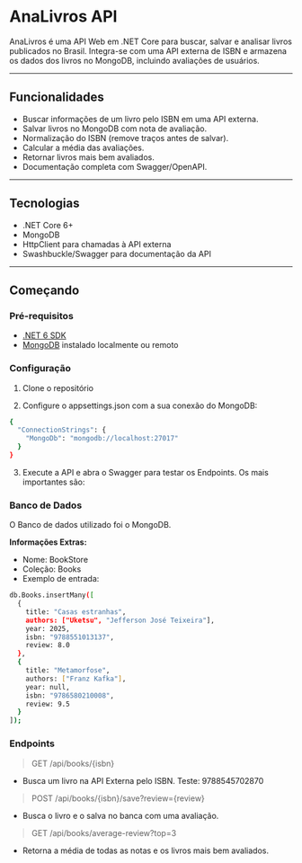 # AnaLivros API

AnaLivros é uma API Web em .NET Core para buscar, salvar e analisar livros publicados no Brasil. Integra-se com uma API externa de ISBN e armazena os dados dos livros no MongoDB, incluindo avaliações de usuários.

---

## Funcionalidades

- Buscar informações de um livro pelo ISBN em uma API externa.
- Salvar livros no MongoDB com nota de avaliação.
- Normalização do ISBN (remove traços antes de salvar).
- Calcular a média das avaliações.
- Retornar livros mais bem avaliados.
- Documentação completa com Swagger/OpenAPI.

---

## Tecnologias

- .NET Core 6+
- MongoDB
- HttpClient para chamadas à API externa
- Swashbuckle/Swagger para documentação da API

---

## Começando

### Pré-requisitos

- [.NET 6 SDK](https://dotnet.microsoft.com/download)
- [MongoDB](https://www.mongodb.com/try/download/community) instalado localmente ou remoto

### Configuração

1. Clone o repositório

2. Configure o appsettings.json com a sua conexão do MongoDB:

```bash
{
  "ConnectionStrings": {
    "MongoDb": "mongodb://localhost:27017"
  }
}
```

3. Execute a API e abra o Swagger para testar os Endpoints. Os mais importantes são:

### Banco de Dados

O Banco de dados utilizado foi o MongoDB.

**Informações Extras:**
-   Nome: BookStore
-   Coleção: Books
-   Exemplo de entrada:

```bash
db.Books.insertMany([
  {
    title: "Casas estranhas",
    authors: ["Uketsu", "Jefferson José Teixeira"],
    year: 2025,
    isbn: "9788551013137",
    review: 8.0
  },
  {
    title: "Metamorfose",
    authors: ["Franz Kafka"],
    year: null,
    isbn: "9786580210008",
    review: 9.5
  }
]);

```

### Endpoints

>GET /api/books/{isbn}

- Busca um livro na API Externa pelo ISBN. Teste: 9788545702870

>POST /api/books/{isbn}/save?review={review}

- Busca o livro e o salva no banca com uma avaliação.

>GET /api/books/average-review?top=3

- Retorna a média de todas as notas e os livros mais bem avaliados.
